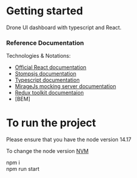 # Getting started

Drone UI dashboard with typescript and React.
### Reference Documentation

Technologies & Notations:

* [Official React documentation](https://reactjs.org/)
* [Stompsjs documentation](https://stomp-js.github.io/stomp-websocket/codo/extra/docs-src/Usage.md.html)
* [Typescript documentation](https://www.typescriptlang.org/docs/)
* [MirageJs mocking server documentation](https://miragejs.com/)
* [Redux toolkit documentaion](https://redux-toolkit.js.org/)
* [BEM]

# To run the project
Please ensure that you have the node version 14.17 <br>

To change the node version [NVM](https://github.com/nvm-sh/nvm) <br>

npm i <br>
npm run start
